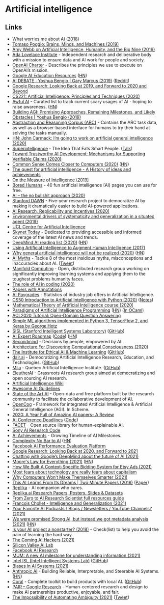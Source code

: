 # Artificial intelligence

## Links

- [What worries me about AI (2018)](https://medium.com/@francois.chollet/what-worries-me-about-ai-ed9df072b704)
- [Tomaso Poggio: Brains, Minds, and Machines (2019)](https://overcast.fm/+OcVf8HZ4Y)
- [Amy Webb on Artificial Intelligence, Humanity, and the Big Nine (2019)](https://overcast.fm/+JCCrJC4)
- [Ada Lovelace Institute](https://www.adalovelaceinstitute.org/) - Independent research and deliberative body with a mission to ensure data and AI work for people and society.
- [OpenAI Charter](https://openai.com/charter/) - Describes the principles we use to execute on OpenAI’s mission.
- [Google AI Education Resources](https://ai.google/education/) ([HN](https://news.ycombinator.com/item?id=20493947))
- [AI DEBATE : Yoshua Bengio | Gary Marcus (2019)](https://www.youtube.com/watch?v=EeqwFjqFvJA) ([Reddit](https://www.reddit.com/r/MachineLearning/comments/eezv6l/nai_debate_2019_yoshua_bengio_vs_gary_marcus/))
- [Google Research: Looking Back at 2019, and Forward to 2020 and Beyond](https://ai.googleblog.com/2020/01/google-research-looking-back-at-2019.html)
- [CS221: Artificial Intelligence: Principles and Techniques (2020)](https://stanford-cs221.github.io/autumn2019/)
- [Awful AI](https://github.com/daviddao/awful-ai) - Curated list to track current scary usages of AI - hoping to raise awareness. ([HN](https://news.ycombinator.com/item?id=24701327))
- [Building AGI: Promising Approaches, Remaining Milestones, and Likely Obstacles | Yoshua Bengio (2019)](https://www.youtube.com/watch?v=IU9cQ1JdC7Y)
- [Abstraction and Reasoning Corpus (ARC)](https://github.com/fchollet/ARC) - Contains the ARC task data, as well as a browser-based interface for humans to try their hand at solving the tasks manually.
- [HN: John Carmack: I’m going to work on artificial general intelligence (2020)](https://news.ycombinator.com/item?id=21530860)
- [Superintelligence](https://idlewords.com/talks/superintelligence.htm) - The Idea That Eats Smart People. ([Talk](https://www.youtube.com/watch?v=kErHiET5YPw))
- [Toward Trustworthy AI Development: Mechanisms for Supporting Verifiable Claims (2020)](https://arxiv.org/abs/2004.07213)
- [Common Sense Comes Closer to Computers (2020)](https://www.quantamagazine.org/common-sense-comes-to-computers-20200430/) ([HN](https://news.ycombinator.com/item?id=23065073))
- [The quest for artificial intelligence - A History of ideas and achievements](https://ai.stanford.edu/~nilsson/QAI/qai.pdf)
- [On the Measure of Intelligence (2019)](https://arxiv.org/pdf/1911.01547.pdf)
- [Bored Humans](https://boredhumans.com/) - 40 fun artificial intelligence (AI) pages you can use for free.
- [AI – the no bullshit approach (2020)](https://blog.piekniewski.info/2020/06/08/ai-the-no-bullshit-approach/)
- [Stanford DAWN](https://dawn.cs.stanford.edu//) - Five-year research project to democratize AI by making it dramatically easier to build AI-powered applications.
- [AI Research, Replicability and Incentives (2020)](https://dennybritz.com/blog/ai-replication-incentives/)
- [Environmental drivers of systematicity and generalization in a situated agent (2019)](https://arxiv.org/abs/1910.00571)
- [UCL Centre for Artificial Intelligence](https://www.ucl.ac.uk/ai-centre/)
- [Skynet Today](https://www.skynettoday.com/) - Dedicated to providing accessible and informed coverage of the latest AI news and trends.
- [DeepMind AI reading list (2020)](https://storage.googleapis.com/deepmind-media/research/New_AtHomeWithAI%20resources.pdf) ([HN](https://news.ycombinator.com/item?id=23662067))
- [Using Artificial Intelligence to Augment Human Intelligence (2017)](https://distill.pub/2017/aia/)
- [Why general artificial intelligence will not be realized (2020)](https://www.nature.com/articles/s41599-020-0494-4) ([HN](https://news.ycombinator.com/item?id=23793108))
- [AI Myths](https://www.aimyths.org/) - Tackle 8 of the most insidious myths, misconceptions and inaccuracies about AI. ([Tweet](https://twitter.com/djleufer/status/1288423369327681536))
- [Manifold Computing](https://manifoldcomputing.com/) - Open, distributed research group working on significantly improving learning systems and applying them to the toughest problems humanity faces.
- [The role of AI in coding (2020)](https://blog.repl.it/codingai)
- [Papers with Annotations](https://github.com/Machine-Learning-Tokyo/papers-with-annotations)
- [AI Paygrades](https://aipaygrad.es/) - Statistics of industry job offers in Artificial Intelligence.
- [CS50 Introduction to Artificial Intelligence with Python (2020)](https://www.youtube.com/playlist?list=PLhQjrBD2T382Nz7z1AEXmioc27axa19Kv) ([Notes](http://stribny.name/blog/2020/10/artificial-intelligence-in-python))
- [Mathematical Theory of Artificial Intelligence course (2020)](http://homepages.math.uic.edu/~lreyzin/f20_mcs548/)
- [Paradigms of Artificial Intelligence Programming](https://github.com/norvig/paip-lisp) ([HN](https://news.ycombinator.com/item?id=24809374)) ([In OCaml](https://github.com/tautologico/paip-ocaml))
- [ACL2020 Tutorial: Open-Domain Question Answering](https://github.com/danqi/acl2020-openqa-tutorial)
- [Simple ML algorithms implemented in Python 3, TensorFlow 2, and Keras by George Hotz](https://github.com/geohot/ai-notebooks)
- [SISL (Stanford Intelligent Systems Laboratory)](http://sisl.stanford.edu/) ([GitHub](https://github.com/sisl))
- [AI Expert Roadmap](https://i.am.ai/roadmap) ([Code](https://github.com/AMAI-GmbH/AI-Expert-Roadmap)) ([HN](https://news.ycombinator.com/item?id=25010114))
- [Secondmind](https://www.secondmind.ai/) - Decisions by people, empowered by AI.
- [Architecture For Discovering Computational Consciousness (2020)](https://matt.sh/ai-please)
- [The Institute for Ethical AI & Machine Learning](https://ethical.institute/) ([GitHub](https://github.com/EthicalML))
- [dair.ai](https://dair.ai/) - Democratizing Artificial Intelligence Research, Education, and Technologies. ([GitHub](https://github.com/dair-ai))
- [Mila](https://mila.quebec/en/) - Quebec Artificial Intelligence Institute. ([GitHub](https://github.com/mila-iqia))
- [EleutherAI](https://www.eleuther.ai/) - Grassroots AI research group aimed at democratizing and open sourcing AI research.
- [Artificial Intelligence Wiki](https://docs.paperspace.com/machine-learning/)
- [Awesome AI Guidelines](https://github.com/EthicalML/awesome-artificial-intelligence-guidelines)
- [State of the Art AI](https://www.stateoftheart.ai/) - Open-data and free platform built by the research community to facilitate the collaborative development of AI.
- [OpenCog](https://github.com/opencog/opencog) - Framework for integrated Artificial Intelligence & Artificial General Intelligence (AGI). In Scheme.
- [2020: A Year Full of Amazing AI papers- A Review](https://github.com/louisfb01/Best_AI_paper_2020)
- [AI Conference Deadlines](https://aideadlin.es/?sub=ML,CV,NLP,RO,SP,DM) ([Code](https://github.com/abhshkdz/ai-deadlines))
- [FACET](https://github.com/BCG-Gamma/facet) - Open source library for human-explainable AI.
- [Sony AI Research Code](https://github.com/sony/ai-research-code)
- [AI Achievements](https://achievements.ai/) - Growing Timeline of AI Milestones.
- [Complexity No Bar to AI](https://www.gwern.net/Complexity-vs-AI) ([HN](https://news.ycombinator.com/item?id=26216238))
- [Facebook AI Performance Evaluation Platform](https://github.com/facebook/FAI-PEP)
- [Google Research: Looking Back at 2020, and Forward to 2021](https://ai.googleblog.com/2021/01/google-research-looking-back-at-2020.html)
- [Chatting with Google’s DeepMind about the future of AI (2021)](https://stackoverflow.blog/2021/03/02/podcast-317-deepmind-google-ai-deep-learning-muzero/)
- [Moore's Law for Everything (2021)](https://moores.samaltman.com/) ([HN](https://news.ycombinator.com/item?id=26480981))
- [How We Built A Context-Specific Bidding System for Etsy Ads (2021)](https://codeascraft.com/2021/03/23/how-we-built-a-context-specific-bidding-system-for-etsy-ads/)
- [Most fears about technology are really fears about capitalism](https://twitter.com/jackiehluo/status/1377325259779674112)
- [Why Computers Won’t Make Themselves Smarter (2021)](https://www.newyorker.com/culture/annals-of-inquiry/why-computers-wont-make-themselves-smarter)
- [This AI Learns From Its Dreams | Two Minute Papers (2018)](https://www.youtube.com/watch?v=gvjCu7zszbQ) ([Paper](https://arxiv.org/abs/1803.10122))
- [Replika](https://replika.ai/) - AI companion who cares.
- [Replika.ai Research Papers, Posters, Slides & Datasets](https://github.com/lukalabs/replika-research)
- [From Zero to AI Research Scientist full resources guide](https://github.com/ahmedbahaaeldin/From-0-to-Research-Scientist-resources-guide)
- [Francois Chollet - Intelligence and Generalization (2021)](https://www.youtube.com/watch?v=J0p_thJJnoo)
- [Your Favorite AI Podcasts / Blogs / Newsletters / YouTube Channels? (2021)](https://www.reddit.com/r/MachineLearning/comments/mwwftu/d_your_favorite_ai_podcasts_blogs_newsletters/)
- [We were promised Strong AI, but instead we got metadata analysis (2021)](https://calpaterson.com/metadata.html) ([HN](https://news.ycombinator.com/item?id=26941332))
- [Is your AI project a nonstarter? (2018)](https://medium.com/hackernoon/ai-reality-checklist-be34e2fdab9) - Check(list) to help you avoid the pain of learning the hard way.
- [The Coming AI Hackers (2021)](https://www.belfercenter.org/publication/coming-ai-hackers)
- [Silicon Valley AI Lab](https://svail.github.io/)
- [Facebook AI Research](https://ai.facebook.com/)
- [MUM: A new AI milestone for understanding information (2021)](https://blog.google/products/search/introducing-mum/)
- [Intel ISL (Intel Intelligent Systems Lab)](http://vladlen.info/lab/) ([GitHub](https://github.com/intel-isl))
- [Biases in AI Systems (2021)](https://queue.acm.org/detail.cfm?id=3466134)
- [Anthropic AI](https://www.anthropic.com/) - Building Reliable, Interpretable, and Steerable AI Systems. ([HN](https://news.ycombinator.com/item?id=27318153))
- [Coral](https://coral.ai/) - Complete toolkit to build products with local AI. ([GitHub](https://github.com/google-coral))
- [PAIR – Google Research](https://research.google/teams/brain/pair/) - Human-centered research and design to make AI partnerships productive, enjoyable, and fair.
- [The Impossibility of Automating Ambiguity (2021)](https://direct.mit.edu/artl/article/doi/10.1162/artl_a_00336/101872/The-Impossibility-of-Automating-Ambiguity) ([Tweet](https://twitter.com/tanepiper/status/1400562951162040321))
